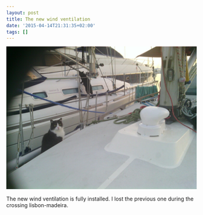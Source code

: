 ```yaml
---
layout: post
title: The new wind ventilation
date: '2015-04-14T21:31:35+02:00'
tags: []
---
```

![The new wind ventilation](/files/tumblr_nmta8n47yT1tq106bo1_1280.jpg)


The new wind ventilation is fully installed. I lost the previous one during the crossing lisbon-madeira.

